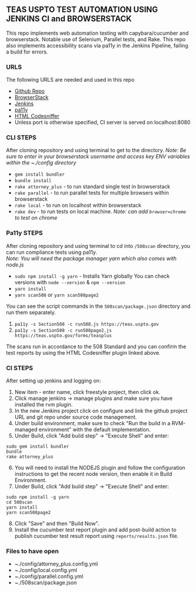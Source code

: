 ## TEAS USPTO TEST AUTOMATION USING JENKINS CI and BROWSERSTACK

This repo implements web automation testing with capybara/cucumber and browserstack.
Notable use of Selenium, Parallel tests, and Rake.
This repo also implements accessibility scans via pa11y in the Jenkins Pipeline, failing a build for errors.

### URLS

The following URLS are needed and used in this repo

 * [Github Repo](https://github.com/STSILABS/cucumber-docker)
 * [BrowserStack](https://www.browserstack.com/automate)
 * [Jenkins](https://jenkins.io/)
 * [pa11y](https://github.com/pa11y/pa11y)
 * [HTML Codesniffer](http://squizlabs.github.io/HTML_CodeSniffer/)
 * Unless port is otherwise specified, CI server is served on localhost:8080
  
 ### CLI STEPS

After cloning repository and using terminal to get to the directory.
*Note: Be sure to enter in your browserstack username and access key ENV variables within the ~./config directory*
 * `gem install bundler`
 * `bundle install`
 * `rake attorney_plus` - to run standard single test in browserstack
 * `rake parallel` - to run parallel tests for multiple browsers within browserstack
 * `rake local` - to run on localhost within browserstack
 * `rake dev` - to run tests on local machine. *Note: can add `browser=chrome` to test on chrome*

### Pa11y STEPS

After cloning repository and using terminal to cd into `/508scan` directory, you can run compliance tests using pa11y.     
*Note: You will need the package manager yarn which also comes with node.js*
 * `sudo npm install -g yarn` - Installs Yarn globally
You can check versions with `node --version` & `npm --version`
 * `yarn install`
 * `yarn scan508` or `yarn scan508page2`
 
You can see the script commands in the `508scan/package.json` directory and run them separately.
 1. `pa11y -s Section508 -c run508.js https://teas.uspto.gov`
 2. `pa11y -s Section508 -c run508page2.js https://teas.uspto.gov/forms/teasplus`
 
 The scans run in accordance to the 508 Standard and you can confirm the test reports by using the HTML Codesniffer plugin linked above.

### CI STEPS
 After setting up jenkins and logging on:
 1. New item - enter name, click freestyle project, then click ok.
 2. Click manage jenkins -> manage plugins and make sure you have installed the rvm plugin.
 3. In the new Jenkins project click on configure and link the github project URL and git repo under source code management.
 4. Under build environment, make sure to check "Run the build in a RVM-managed environment" with the default implementation.
 5. Under Build, click "Add build step" -> "Execute Shell" and enter:
 ```
 sudo gem install bundler
 bundle
 rake attorney_plus
 ```
 6. You will need to install the NODEJS plugin and follow the configuration instructions to get the recent node version, then enable it in Build Environment.
 7. Under Build, click "Add build step" -> "Execute Shell" and enter:
 ```
 sudo npm install -g yarn
 cd 508scan
 yarn install
 yarn scan508page2
 ```
 8. Click "Save" and then "Build Now".
 9. Install the cucumber test report plugin and add post-build action to publish cucumber test result report using `reports/results.json` file.
 
### Files to have open

 * ~./config/attorney_plus.config.yml
 * ~./config/local.config.yml
 * ~./config/parallel.config.yml
 * ~./508scan/package.json
